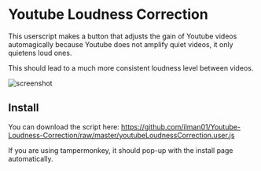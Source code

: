 # Youtube Loudness Correction

This userscript makes a button that adjusts the gain of Youtube videos automagically because Youtube does not amplify quiet videos, it only quietens loud ones.

This should lead to a much more consistent loudness level between videos.

![screenshot](https://github.com/ilman01/Youtube-Loudness-Correction/assets/106542354/308b8841-6e5c-4cae-9c72-0ed338c9c112)

## Install

You can download the script here: https://github.com/ilman01/Youtube-Loudness-Correction/raw/master/youtubeLoudnessCorrection.user.js

If you are using tampermonkey, it should pop-up with the install page automatically.
